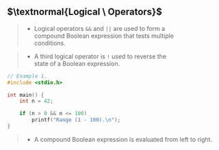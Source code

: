 ## $\textnormal{Logical \ Operators}$

> - Logical operators `&&` and `||` are used to form a <br />
    compound Boolean expression that tests multiple <br />
    conditions.

> - A third logical operator is `!` used to reverse the <br />
    state of a Boolean expression.

```c
// Example 1.
#include <stdio.h>

int main() {
    int n = 42;

    if (n > 0 && n <= 100)
        printf("Range (1 - 100).\n");
}
```

> - A compound Boolean expression is evaluated from left to right.
